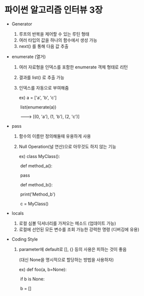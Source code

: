 # 파이썬 알고리즘 인터뷰 3장



- Generator
  1. 루프의 반복을 제어할 수 있는 루틴 형태
  2. 여러 타입의 값을 하나의 함수에서 생성 가능
  3. next() 를 통해 다음 값 추출



- enumerate (열거)

  1. 여러 자료형을 인덱스를 포함한 enumerate 객체 형태로 리턴

  2. 결과를 list() 로 추출 가능

  3. 인덱스를 자동으로 부여해줌

     ex)   a = ['a', 'b', 'c']

     ​		list(enumerate(a))

     ​		---> [(0, 'a'), (1, 'b'), (2, 'c')]

     

- pass

  1. 함수의 이름만 정의해둘때 유용하게 사용

  2. Null Operation(널 연산)으로 아무것도 하지 않는 기능

     ex)   class MyClass():

     ​			def method_a():

     ​					pass

     ​			def method_b():

     ​					print('Method_b')

     ​		c = MyClass()

     

- locals

  1. 로컬 심볼 딕셔너리를 가져오는 메소드 (업데이트 가능)
  2. 로컬에 선언된 모든 변수를 조회 가능한 강력한 명령 (디버깅에 유용)

  

- Coding Style

  1. parameter에 default로 [], {} 등의 사용은 피하는 것이 좋음

     (대신 None을 명시적으로 할당하는 방법을 사용하자)

     ex)   def foo(a, b=None):

     ​				if b is None:

     ​						b = []


